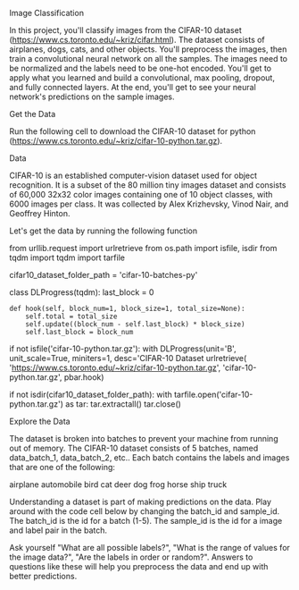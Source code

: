 Image Classification

In this project, you'll classify images from the CIFAR-10 dataset
(https://www.cs.toronto.edu/~kriz/cifar.html). The dataset consists of airplanes, dogs, cats, and other
objects. You'll preprocess the images, then train a convolutional neural network on all the samples.
The images need to be normalized and the labels need to be one-hot encoded. You'll get to apply
what you learned and build a convolutional, max pooling, dropout, and fully connected layers. At the
end, you'll get to see your neural network's predictions on the sample images.

Get the Data

Run the following cell to download the CIFAR-10 dataset for python
(https://www.cs.toronto.edu/~kriz/cifar-10-python.tar.gz).

Data

CIFAR-10 is an established computer-vision dataset used for object recognition. It is a subset of the
80 million tiny images dataset and consists of 60,000 32x32 color images containing one of 10
object classes, with 6000 images per class. It was collected by Alex Krizhevsky, Vinod Nair, and
Geoffrey Hinton.

Let's get the data by running the following function

from urllib.request import urlretrieve
from os.path import isfile, isdir
from tqdm import tqdm
import tarfile

cifar10_dataset_folder_path = 'cifar-10-batches-py'

class DLProgress(tqdm):
    last_block = 0
    
    def hook(self, block_num=1, block_size=1, total_size=None):
        self.total = total_size
        self.update((block_num - self.last_block) * block_size)
        self.last_block = block_num
        
if not isfile('cifar-10-python.tar.gz'):
    with DLProgress(unit='B', unit_scale=True, miniters=1, desc='CIFAR-10 Dataset
    urlretrieve(
        'https://www.cs.toronto.edu/~kriz/cifar-10-python.tar.gz',
        'cifar-10-python.tar.gz',
        pbar.hook)
        
if not isdir(cifar10_dataset_folder_path):
    with tarfile.open('cifar-10-python.tar.gz') as tar:
        tar.extractall()
        tar.close()

Explore the Data

The dataset is broken into batches to prevent your machine from running out of memory. The
CIFAR-10 dataset consists of 5 batches, named data_batch_1, data_batch_2, etc.. Each batch
contains the labels and images that are one of the following:

airplane
automobile
bird
cat
deer
dog
frog
horse
ship
truck

Understanding a dataset is part of making predictions on the data. Play around with the code cell
below by changing the batch_id and sample_id. The batch_id is the id for a batch (1-5). The
sample_id is the id for a image and label pair in the batch.

Ask yourself "What are all possible labels?", "What is the range of values for the image data?", "Are
the labels in order or random?". Answers to questions like these will help you preprocess the data
and end up with better predictions.
